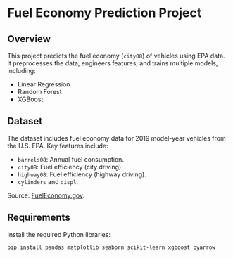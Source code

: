# Fuel Economy Prediction Project

## Overview
This project predicts the fuel economy (`city08`) of vehicles using EPA data. It preprocesses the data, engineers features, and trains multiple models, including:
- Linear Regression
- Random Forest
- XGBoost

## Dataset
The dataset includes fuel economy data for 2019 model-year vehicles from the U.S. EPA. Key features include:
- `barrels08`: Annual fuel consumption.
- `city08`: Fuel efficiency (city driving).
- `highway08`: Fuel efficiency (highway driving).
- `cylinders` and `displ`.

Source: [FuelEconomy.gov](https://www.fueleconomy.gov/feg/epadata/vehicles.csv).

## Requirements
Install the required Python libraries:
```bash
pip install pandas matplotlib seaborn scikit-learn xgboost pyarrow


